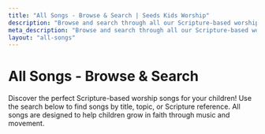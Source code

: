 ```yaml
---
title: "All Songs - Browse & Search | Seeds Kids Worship"
description: "Browse and search through all our Scripture-based worship songs for children. Find the perfect songs for Sunday School, home worship, and children's ministry."
meta_description: "Browse and search through all our Scripture-based worship songs for children. Find the perfect songs for Sunday School, home worship, and children's ministry."
layout: "all-songs"
---
```


# All Songs - Browse & Search

Discover the perfect Scripture-based worship songs for your children! Use the search below to find songs by title, topic, or Scripture reference. All songs are designed to help children grow in faith through music and movement.